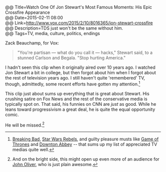 @@ Title=Watch One Of Jon Stewart's Most Famous Moments: His Epic Crossfire Appearance  
@@ Date=2015-02-11 08:00  
@@ Link=http://www.vox.com/2015/2/10/8016365/jon-stewart-crossfire  
@@ Description=TDS just won't be the same without him.  
@@ Tags=TV, media, culture, politics, endings  

Zack Beauchamp, for Vox:
>"You're partisan — what do you call it — hacks," Stewart said, to a stunned Carlson and Begala. "Stop hurting America."

I hadn't seen this clip when it originally aired over 10 years ago. I watched Jon Stewart a bit in college, but then forgot about him when I forgot about the rest of television years ago. I still haven't quite 'remembered' TV, though, admittedly, some recent efforts have gotten my attention.[^bb]

This clip just about sums up everything that is great about Stewart. His crushing satire on Fox News and the rest of the conservative media is typically spot on. That said, his funnies on CNN are *just* as good. While he leans toward progressivism a great deal, he is quite the equal opportunity comic. 

He will be missed.[^m]

[^bb]: [Breaking Bad](http://amctv.com/shows/breaking-bad), [Star Wars Rebels](http://disneyxd.disney.com/star-wars-rebels), and guilty pleasure musts like [Game of Thrones](http://www.hbo.com/game-of-thrones) and [Downton Abbey](http://www.itv.com/downtonabbey) *\--* that sums up my list of appreciated TV medias quite well.
[^m]: And on the bright side, this might open up even more of an audience for [John Oliver](http://www.hbo.com/last-week-tonight-with-john-oliver), who is just plain awesome.